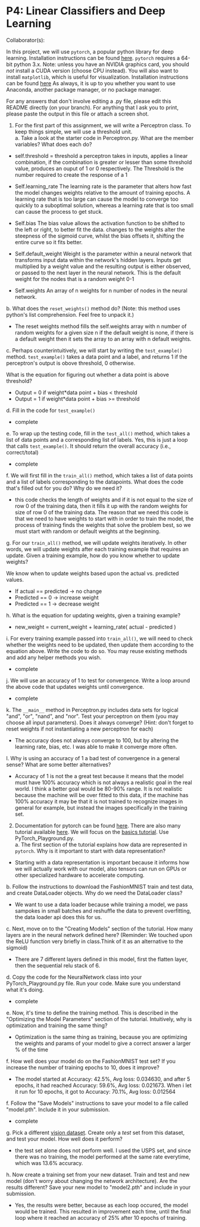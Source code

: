 # P4: Linear Classifiers and Deep Learning
Collaborator(s): 

In this project, we will use `pytorch`, a popular python library for deep learning. Installation instructions can be found [here](https://pytorch.org/get-started/locally/). `pytorch` requires a 64-bit python 3.x. 
Note: unless you have an NVIDIA graphics card, you should _not_ install a CUDA version (choose CPU instead).
You will also want to install `matplotlib`, which is useful for visualization. Installation instructions can be found [here](https://matplotlib.org/stable/users/installing.html)
As always, it is up to you whether you want to use Anaconda, another package manager, or no package manager.

For any answers that don't involve editing a .py file, please edit this README directly (on your branch). For anything that I ask you to print, please paste the output in this file or attach a screen shot.
    
1. For the first part of this assignment, we will write a Perceptron class. To keep things simple, we will use a threshold unit.    
a. Take a look at the starter code in Perceptron.py. What are the member variables? What does each do?  

- self.threshold = threshold
a perceptron takes in inputs, applies a linear combination, if the combination is greater or lesser than some threshold value, produces an ouput of 1 or 0 respectively. The Threshold is the number required to create the response of a 1

- Self.learning_rate
The learning rate is the parameter that alters how fast the model changes weights relative to the amount of training epochs. A learning rate that is too large can cause the model to converge too quickly to a suboptimal solution, whereas a learning rate that is too small can cause the process to get stuck.

- Self.bias
The bias value allows the activation function to be shifted to the left or right, to better fit the data. changes to the weights alter the steepness of the sigmoid curve, whilst the bias offsets it, shifting the entire curve so it fits better.

- Self.default_weight
Weight is the parameter within a neural network that transforms input data within the network's hidden layers. Inputs get multiplied by a weight value and the resulting output is either observed, or passed to the next layer in the neural network. This is the default weight for the nodes that is a random weight 0-1

- Self.weights
An array of n weights for n number of nodes in the neural network.  

b. What does the `reset_weights()` method do? (Note: this method uses python's list comprehension. Feel free to unpack it.)  
- The reset weights method fills the self.weights array with n number of random weights for a given size n if the default weight is none, if there is a default weight then it sets the array to an array with n default weights.

c. Perhaps counterintuitively, we will start by writing the `test_example()` method. `test_example()` takes a data point and a label, and returns 1 if the perceptron's output is obove threshold, 0 otherwise.

   What is the equation for figuring out whether a data point is above threshold?  
   - Output = 0 if weight*data point + bias < threshold
   - Output = 1 if weight*data point + bias >= threshold

   d. Fill in the code for `test_example()`
   - complete
   
   e. To wrap up the testing code, fill in the `test_all()` method, which takes a list of data points and a corresponding list of labels.
        Yes, this is just a loop that calls `test_example()`. It should return the overall accuracy (i.e., correct/total)
   - complete
        
f. We will first fill in the `train_all()` method, which takes a list of data points and a list of labels corresponding to the datapoints.
   What does the code that's filled out for you do? Why do we need it?  
   
   - this code checks the length of weights and if it is not equal to the size of row 0 of the training data, then it fills it up with the random weights for size of row 0 of the training data. 
   The reason that we need this code is that we need to have weights to start with in order to train the model, the process of training finds the weights that solve the problem best, so we must start with random or default weights at the beginning.
   
   g. For our `train_all()` method, we will update weights iteratively. In other words, we will update weights after each training example that requires an update.
   Given a training example, how do you know whether to update weights?  
   
   We know when to update weights based upon the actual vs. predicted values. 
   - If actual == predicted -> no change
   - Predicted == 0 ->  increase weight
   - Predicted == 1 ->  decrease weight

   h. What is the equation for updating weights, given a training example?  
   
   - new_weight = current_weight + learning_rate( actual - predicted )
   
   i. For every training example passed into `train_all()`, we will need to check whether the weights need to be updated, then update them according to the equation above.
   Write the code to do so. You may reuse existing methods and add any helper methods you wish. 
   
   - complete
 
   j. We will use an accuracy of 1 to test for convergence. Write a loop around the above code that updates weights until convergence.
   
   - complete
   
k. The `__main__` method in Perceptron.py includes data sets for logical "and", "or", "nand", and "nor". Test your perceptron on them (you may choose all input parameters). Does it always converge?
   (Hint: don't forget to reset weights if not instantiating a new perceptron for each)  
   
  - The accuracy does not always converge to 100, but by altering the learning rate, bias, etc. I was able to make it converge more often. 
  
l. Why is using an accuracy of 1 a bad test of convergence in a general sense? What are some better alternatives?
  - Accuracy of 1 is not the a great test because it means that the model must have 100% accuracy which is not always a realistic goal in the real world. I think a better goal would be 80-90% range.
  It is not realistic because the machine will be over fitted to this data, if the machine has 100% accuracy it may be that it is not trained to recognize images in general for example, but instead the images specifically in the training set. 
   
2. Documentation for pytorch can be found [here](https://pytorch.org/docs/stable/index.html). There are also many tutorial available [here](https://pytorch.org/tutorials/). We will focus on the [basics tutorial](https://pytorch.org/tutorials/beginner/basics/intro.html). Use PyTorch_Playground.py.    
a. The first section of the tutorial explains how data are represented in `pytorch`. Why is it important to start with data representation?  

 - Starting with a data representation is important because it informs how we will actually work with our model, also tensors can run on GPUs or other specialized hardware to accelerate computing.
 
b. Follow the instructions to download the FashionMNIST train and test data, and create DataLoader objects. Why do we need the DataLoader class? 

 - We want to use a data loader because while training a model, we pass sampokes in small batches and reshuffle the data to prevent overfitting, the data loader api does this for us. 

c. Next, move on to the "Creating Models" section of the tutorial. How many layers are in the neural network defined here? (Reminder: We touched upon the ReLU function very briefly in class.Think of it as an alternative to the sigmoid)  

 - There are 7 different layers defined in this model, first the flatten layer, then the sequential relu stack of 6. 

d. Copy the code for the NeuralNetwork class into your PyTorch_Playground.py file. Run your code. Make sure you understand what it's doing.  

 - complete

e. Now, it's time to define the training method. This is described in the "Optimizing the Model Parameters" section of the tutorial. Intuitively, why is optimization and training the same thing?  

 - Optimization is the same thing as training, because you are optimizing the weights and params of your model to give a correct answer a larger % of the time 

f. How well does your model do on the FashionMNIST test set? If you increase the number of training epochs to 10, does it improve?    

 - The model started at  Accuracy: 42.5%, Avg loss: 0.034630, and after 5 epochs, it had reached Accuracy: 59.6%, Avg loss: 0.021673. When i let it run for 10 epochs, it got to Accuracy: 70.1%, Avg loss: 0.012564 

f. Follow the "Save Models" instructions to save your model to a file called "model.pth". Include it in your submission.  

 - complete

g. Pick a different [vision dataset](https://pytorch.org/vision/stable/index.html). Create only a _test_ set from this dataset, and test your model. How well does it perform?  

 - the test set alone does not perform well. I used the USPS set, and since there was no training, the model performed at the same rate everytime, which was 13.6% accuracy. 

h. Now create a training set from your new dataset. Train and test and new model (don't worry about changing the network architecture). Are the results different? Save your new model to "model2.pth" and include in your submission.

 - Yes, the results were better, because as each loop occured, the model would be trained. This resulted in improvement each time, until the final loop where it reached an accuracy of 25% after 10 epochs of training. 